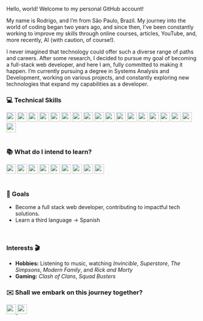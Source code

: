 Hello, world! Welcome to my personal GitHub account!
</br>

My name is Rodrigo, and I’m from São Paulo, Brazil. My journey into the world of coding began two years ago, and since then, I’ve been constantly working to improve my skills through online courses, articles, YouTube, and, more recently, AI (with caution, of course!).
</br>

I never imagined that technology could offer such a diverse range of paths and careers. After some research, I decided to pursue my goal of becoming a full-stack web developer, and here I am, fully committed to making it happen.
I’m currently pursuing a degree in Systems Analysis and Development, working on various projects, and constantly exploring new technologies that expand my capabilities as a developer.
</br>

### 💻 Technical Skills

<div>
   <img src="https://img.shields.io/badge/HTML5-E34F26?style=for-the-badge&logo=html5&logoColor=white" height="25" />
   <img src="https://img.shields.io/badge/CSS3-1572B6?style=for-the-badge&logo=css3&logoColor=white" height="25" />
   <img src="https://img.shields.io/badge/JavaScript-323330?style=for-the-badge&logo=javascript&logoColor=F7DF1E" height="25" />
   <img src="https://img.shields.io/badge/React-20232A?style=for-the-badge&logo=react&logoColor=61DAFB" height="25" />
   <img src="https://img.shields.io/badge/TypeScript-007ACC?style=for-the-badge&logo=typescript&logoColor=white" height="25" />
   <img src="https://img.shields.io/badge/next%20js-000000?style=for-the-badge&logo=nextdotjs&logoColor=white" height="25" />
   <img src="https://img.shields.io/badge/Tailwind_CSS-38B2AC?style=for-the-badge&logo=tailwind-css&logoColor=white" height="25" />
   <img src="https://img.shields.io/badge/Node%20js-339933?style=for-the-badge&logo=nodedotjs&logoColor=white" height="25" />
   <img src="https://img.shields.io/badge/Prisma-3982CE?style=for-the-badge&logo=Prisma&logoColor=white" height="25" />
   <img src="https://img.shields.io/badge/Docker-2CA5E0?style=for-the-badge&logo=docker&logoColor=white" height="25" />
   <img src="https://img.shields.io/badge/Jest-C21325?style=for-the-badge&logo=jest&logoColor=white" height="25" />
   <img src="https://img.shields.io/badge/fastify-202020?style=for-the-badge&logo=fastify&logoColor=white" height="25" />
   <img src="https://img.shields.io/badge/Express%20js-000000?style=for-the-badge&logo=express&logoColor=white" height="25" />
   <img src="https://img.shields.io/badge/Vitest-%236E9F18?style=for-the-badge&logo=Vitest&logoColor=%23fcd703" height="25" />
   <img src="https://img.shields.io/badge/styled--components-DB7093?style=for-the-badge&logo=styled-components&logoColor=white" height="25" />
   <img src="https://img.shields.io/badge/Sass-CC6699?style=for-the-badge&logo=sass&logoColor=white" height="25" />
   <img src="https://img.shields.io/badge/Bootstrap-563D7C?style=for-the-badge&logo=bootstrap&logoColor=white" height="25" />
   <img src="https://img.shields.io/badge/Figma-F24E1E?style=for-the-badge&logo=figma&logoColor=white" height="25" />
</div>

</br>

### 📚 What do I intend to learn?

<div>
   <img src="https://img.shields.io/badge/Python-FFD43B?style=for-the-badge&logo=python&logoColor=blue" height="25" />
   <img src="https://img.shields.io/badge/Redux-593D88?style=for-the-badge&logo=redux&logoColor=white" height="25" />
   <img src="https://img.shields.io/badge/Go-00ADD8?style=for-the-badge&logo=go&logoColor=white" height="25" />
   <img src="https://img.shields.io/badge/Chakra--UI-319795?style=for-the-badge&logo=chakra-ui&logoColor=white" height="25" />
   <img src="https://img.shields.io/badge/Cypress-17202C?style=for-the-badge&logo=cypress&logoColor=white" height="25" />
   <img src="https://img.shields.io/badge/nestjs-E0234E?style=for-the-badge&logo=nestjs&logoColor=white" height="25" />
    <img src="https://img.shields.io/badge/Amazon_AWS-FF9900?style=for-the-badge&logo=amazonaws&logoColor=white" height="25" />
   <img src="https://img.shields.io/badge/GitHub_Actions-2088FF?style=for-the-badge&logo=github-actions&logoColor=white" height="25" />
   <img src="https://img.shields.io/badge/MongoDB-4EA94B?style=for-the-badge&logo=mongodb&logoColor=white" height="25" />
</div>

</br>

###  🎯 Goals 
- Become a full stack web developer, contributing to impactful tech solutions.
- Learn a third language &rarr; Spanish

</br>

### Interests 🎬
- **Hobbies:** Listening to music, watching *Invincible*, *Superstore*, *The Simpsons*, *Modern Family*, and *Rick and Morty*
- **Gaming:** *Clash of Clans*, *Squad Busters*


### ✉️ Shall we embark on this journey together?

<div>
  <a href="https://www.linkedin.com/in/rodrigo-s-d1as/">
    <img src="https://img.shields.io/badge/LinkedIn-0077B5?style=for-the-badge&logo=linkedin&logoColor=white" height="25" />
  </a>

  <a href="mailto:rodrigosanyy@gmail.com">
    <img src="https://img.shields.io/badge/Mail-D14836?style=for-the-badge&logo=gmail&logoColor=white" height="25" />
  </a>
  
</div>
